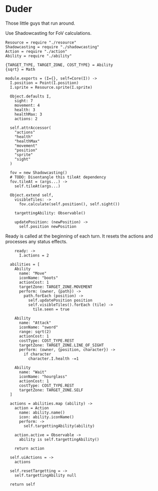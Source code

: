 Duder
=====

Those little guys that run around.

Use Shadowcasting for FoV calculations.

    Resource = require "./resource"
    Shadowcasting = require "./shadowcasting"
    Action = require "./action"
    Ability = require "./ability"

    {TARGET_TYPE, TARGET_ZONE, COST_TYPE} = Ability
    {sqrt} = Math

    module.exports = (I={}, self=Core(I)) ->
      I.position = Point(I.position)
      I.sprite = Resource.sprite(I.sprite)

      Object.defaults I,
        sight: 7
        movement: 4
        health: 3
        healthMax: 3
        actions: 2

      self.attrAccessor(
        "actions"
        "health"
        "healthMax"
        "movement"
        "position"
        "sprite"
        "sight"
      )

      fov = new Shadowcasting()
      # TODO: Disentangle this tileAt dependency
      fov.tileAt = (args...) ->
        self.tileAt(args...)

      Object.extend self,
        visibleTiles: ->
          fov.calculate(self.position(), self.sight())

        targettingAbility: Observable()

        updatePosition: (newPosition) ->
          self.position newPosition

Ready is called at the beginning of each turn. It resets the actions and processes
any status effects.

        ready: ->
          I.actions = 2

      abilities = [
        Ability
          name: "Move"
          iconName: "boots"
          actionCost: 1
          targetZone: TARGET_ZONE.MOVEMENT
          perform: (owner, {path}) ->
            path.forEach (position) ->
              self.updatePosition position
              self.visibleTiles().forEach (tile) ->
                tile.seen = true

        Ability
          name: "Attack"
          iconName: "sword"
          range: sqrt(2)
          actionCost: 1
          costType: COST_TYPE.REST
          targetZone: TARGET_ZONE.LINE_OF_SIGHT
          perform: (owner, {position, character}) ->
            if character
              character.I.health -=1

        Ability
          name: "Wait"
          iconName: "hourglass"
          actionCost: 1
          costType: COST_TYPE.REST
          targetZone: TARGET_ZONE.SELF
      ]

      actions = abilities.map (ability) ->
        action = Action
          name: ability.name()
          icon: ability.iconName()
          perform: ->
            self.targettingAbility(ability)

        action.active = Observable ->
          ability is self.targettingAbility()

        return action

      self.uiActions = ->
        actions

      self.resetTargetting = ->
        self.targettingAbility null

      return self
